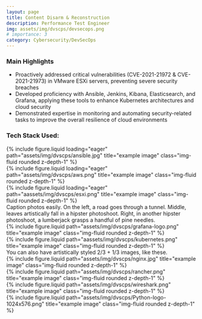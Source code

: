 ```yaml
---
layout: page
title: Content Disarm & Reconstruction 
description: Performance Test Engineer
img: assets/img/dvscps/devsecops.png
# importance: 3
category: Cybersecurity/DevSecOps
---
```


<h3>Main Highlights</h3>

<ul>
<li>Proactively addressed critical vulnerabilities (CVE-2021-21972 & CVE-2021-21973) in VMware ESXi servers, preventing severe security breaches</li>
<li>Developed proficiency with Ansible, Jenkins, Kibana, Elasticsearch, and Grafana, applying these tools to enhance Kubernetes architectures and cloud security</li>
<li>Demonstrated expertise in monitoring and automating security-related tasks to improve the overall resilience of cloud environments</li>

</ul>
<h3>Tech Stack Used:</h3>

<div class="row">
    <div class="col-sm mt-3 mt-md-0">
        {% include figure.liquid loading="eager" path="assets/img/dvscps/ansible.jpg" title="example image" class="img-fluid rounded z-depth-1" %}
    </div>
    <div class="col-sm mt-3 mt-md-0">
        {% include figure.liquid loading="eager" path="assets/img/dvscps/aws.png" title="example image" class="img-fluid rounded z-depth-1" %}
    </div>
    <div class="col-sm mt-3 mt-md-0">
        {% include figure.liquid loading="eager" path="aassets/img/dvscps/esxi.png" title="example image" class="img-fluid rounded z-depth-1" %}
    </div>
</div>
<div class="caption">
    Caption photos easily. On the left, a road goes through a tunnel. Middle, leaves artistically fall in a hipster photoshoot. Right, in another hipster photoshoot, a lumberjack grasps a handful of pine needles.
</div>

<div class="row justify-content-sm-center">
    <div class="col-sm-8 mt-3 mt-md-0">
        {% include figure.liquid path="assets/img/dvscps/grafana-logo.png" title="example image" class="img-fluid rounded z-depth-1" %}
    </div>
    <div class="col-sm-4 mt-3 mt-md-0">
        {% include figure.liquid path="aassets/img/dvscps/kubernetes.png" title="example image" class="img-fluid rounded z-depth-1" %}
    </div>
</div>
<div class="caption">
    You can also have artistically styled 2/3 + 1/3 images, like these.
</div>

<div class="row justify-content-sm-center">
  <div class="col-sm-8 mt-3 mt-md-0">
    {% include figure.liquid path="assets/img/dvscps/nginx.jpg" title="example image" class="img-fluid rounded z-depth-1" %}
  </div>
  <div class="col-sm-4 mt-3 mt-md-0">
    {% include figure.liquid path="assets/img/dvscps/rancher.png" title="example image" class="img-fluid rounded z-depth-1" %}
  </div>
</div>

<div class="row justify-content-sm-center">
  <div class="col-sm-8 mt-3 mt-md-0">
    {% include figure.liquid path="assets/img/dvscps/wireshark.png" title="example image" class="img-fluid rounded z-depth-1" %}
  </div>
  <div class="col-sm-4 mt-3 mt-md-0">
    {% include figure.liquid path="assets/img/dvscps/Python-logo-1024x576.png" title="example image" class="img-fluid rounded z-depth-1" %}
  </div>
</div>
